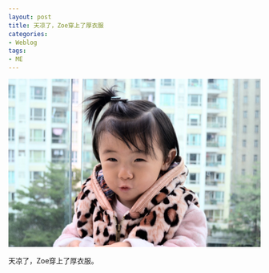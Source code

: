 ```yaml
---
layout: post
title: 天凉了，Zoe穿上了厚衣服 
categories:
- Weblog
tags:
- ME
---
```

![We are the champions](/media/pics/20141114-ZOE.jpg)    

天凉了，Zoe穿上了厚衣服。